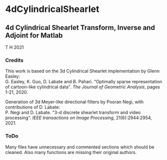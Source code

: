 # 4dCylindricalShearlet
## 4d Cylindrical Shearlet Transform, Inverse and Adjoint for Matlab
T H   2021

### Credits

This work is based on the 3d Cylindrical Shearlet implementation by Glenn Easley:  
G. Easley, K. Guo, D. Labate and B. Pahari. "Optimally sparse representation of cartoon-like cylindrical data". *The Journal of Geometric Analysis*, pages 1-21, 2020.

Generation of 3d Meyer-like directional filters by Pooran Negi, with contributions of D. Labate:  
P. Negi and D. Labate. "3-d discrete shearlet transform and video processing". *IEEE transactions on Image Processing*, 21(6):2944:2954, 2021.

### ToDo

Many files have unnecessary and commented sections which should be cleaned. Also many functions are missing their original authors.